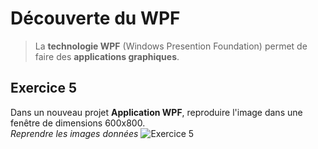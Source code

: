 ﻿# Découverte du WPF  
> La **technologie WPF** (Windows Presention Foundation) permet de faire des **applications graphiques**.  


## Exercice 5 
Dans un nouveau projet **Application WPF**, reproduire l'image dans une fenêtre de dimensions 600x800.  
*Reprendre les images données*
![Exercice 5](partie-4-app-lourd/DecouverteDuWPF/Exercice5.PNG)
